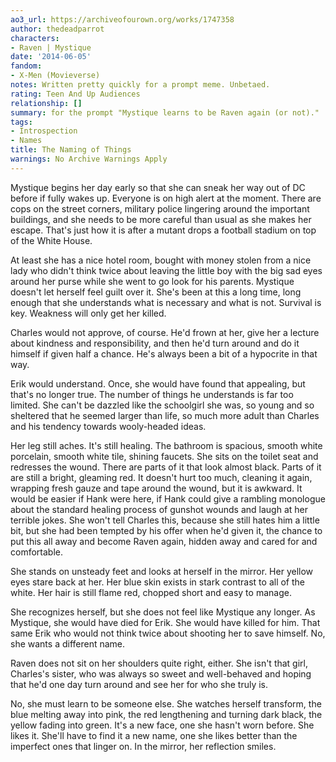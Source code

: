 ```yaml
---
ao3_url: https://archiveofourown.org/works/1747358
author: thedeadparrot
characters:
- Raven | Mystique
date: '2014-06-05'
fandom:
- X-Men (Movieverse)
notes: Written pretty quickly for a prompt meme. Unbetaed.
rating: Teen And Up Audiences
relationship: []
summary: for the prompt "Mystique learns to be Raven again (or not)."
tags:
- Introspection
- Names
title: The Naming of Things
warnings: No Archive Warnings Apply
---
```


Mystique begins her day early so that she can sneak her way out of DC before if fully wakes up. Everyone is on high alert at the moment. There are cops on the street corners, military police lingering around the important buildings, and she needs to be more careful than usual as she makes her escape. That's just how it is after a mutant drops a football stadium on top of the White House.

At least she has a nice hotel room, bought with money stolen from a nice lady who didn't think twice about leaving the little boy with the big sad eyes around her purse while she went to go look for his parents. Mystique doesn't let herself feel guilt over it. She's been at this a long time, long enough that she understands what is necessary and what is not. Survival is key. Weakness will only get her killed.

Charles would not approve, of course. He'd frown at her, give her a lecture about kindness and responsibility, and then he'd turn around and do it himself if given half a chance. He's always been a bit of a hypocrite in that way.

Erik would understand. Once, she would have found that appealing, but that's no longer true. The number of things he understands is far too limited. She can't be dazzled like the schoolgirl she was, so young and so sheltered that he seemed larger than life, so much more adult than Charles and his tendency towards wooly-headed ideas.

Her leg still aches. It's still healing. The bathroom is spacious, smooth white porcelain, smooth white tile, shining faucets. She sits on the toilet seat and redresses the wound. There are parts of it that look almost black. Parts of it are still a bright, gleaming red. It doesn't hurt too much, cleaning it again, wrapping fresh gauze and tape around the wound, but it is awkward. It would be easier if Hank were here, if Hank could give a rambling monologue about the standard healing process of gunshot wounds and laugh at her terrible jokes. She won't tell Charles this, because she still hates him a little bit, but she had been tempted by his offer when he'd given it, the chance to put this all away and become Raven again, hidden away and cared for and comfortable.

She stands on unsteady feet and looks at herself in the mirror. Her yellow eyes stare back at her. Her blue skin exists in stark contrast to all of the white. Her hair is still flame red, chopped short and easy to manage.

She recognizes herself, but she does not feel like Mystique any longer. As Mystique, she would have died for Erik. She would have killed for him. That same Erik who would not think twice about shooting her to save himself. No, she wants a different name.

Raven does not sit on her shoulders quite right, either. She isn't that girl, Charles's sister, who was always so sweet and well-behaved and hoping that he'd one day turn around and see her for who she truly is.

No, she must learn to be someone else. She watches herself transform, the blue melting away into pink, the red lengthening and turning dark black, the yellow fading into green. It's a new face, one she hasn't worn before. She likes it. She'll have to find it a new name, one she likes better than the imperfect ones that linger on. In the mirror, her reflection smiles.